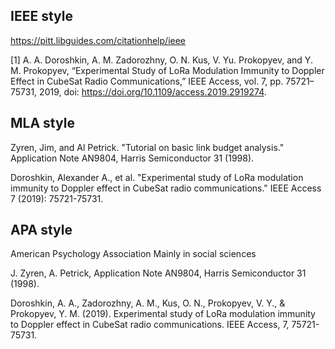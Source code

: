 
## IEEE style

https://pitt.libguides.com/citationhelp/ieee

[1] A. A. Doroshkin, A. M. Zadorozhny, O. N. Kus, V. Yu. Prokopyev, and Y. M. Prokopyev, “Experimental Study of LoRa Modulation Immunity to Doppler Effect in CubeSat Radio Communications,” IEEE Access, vol. 7, pp. 75721–75731, 2019, doi: https://doi.org/10.1109/access.2019.2919274.

## MLA style

Zyren, Jim, and Al Petrick. "Tutorial on basic link budget analysis." Application Note AN9804, Harris Semiconductor 31 (1998).

Doroshkin, Alexander A., et al. "Experimental study of LoRa modulation immunity to Doppler effect in CubeSat radio communications." IEEE Access 7 (2019): 75721-75731.

## APA style

American Psychology Association 
Mainly in social sciences

J. Zyren, A. Petrick, Application Note AN9804, Harris Semiconductor 31 (1998).

Doroshkin, A. A., Zadorozhny, A. M., Kus, O. N., Prokopyev, V. Y., & Prokopyev, Y. M. (2019). Experimental study of LoRa modulation immunity to Doppler effect in CubeSat radio communications. IEEE Access, 7, 75721-75731.

